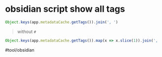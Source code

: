 # obsidian script show all tags

```js
Object.keys(app.metadataCache.getTags()).join(', ')
```

> without `#`
```js
Object.keys(app.metadataCache.getTags()).map(x => x.slice(1)).join(', ')
```

#tool/obsidian